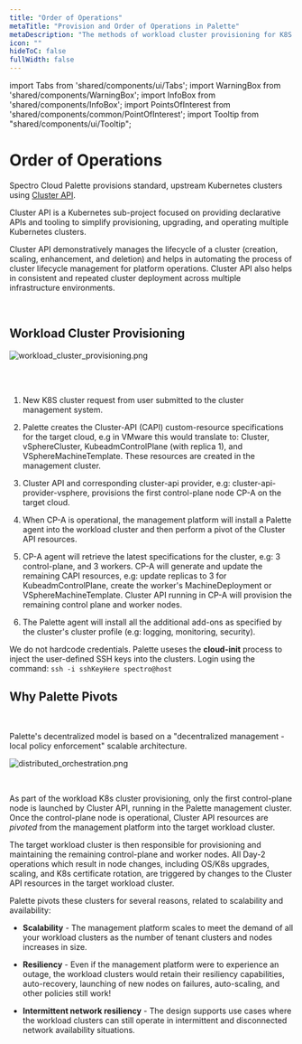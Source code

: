 ```yaml
---
title: "Order of Operations"
metaTitle: "Provision and Order of Operations in Palette"
metaDescription: "The methods of workload cluster provisioning for K8S clusters with Palette"
icon: ""
hideToC: false
fullWidth: false
---
```

 
import Tabs from 'shared/components/ui/Tabs';
import WarningBox from 'shared/components/WarningBox';
import InfoBox from 'shared/components/InfoBox';
import PointsOfInterest from 'shared/components/common/PointOfInterest';
import Tooltip from "shared/components/ui/Tooltip";

# Order of Operations

Spectro Cloud Palette provisions standard, upstream Kubernetes clusters using [Cluster API](https://cluster-api.sigs.k8s.io/).
 
Cluster API is a Kubernetes sub-project focused on providing declarative APIs and tooling to simplify provisioning, upgrading, and operating multiple Kubernetes clusters. 
 
Cluster API demonstratively manages the lifecycle of a cluster (creation, scaling, enhancement, and deletion) and helps in automating the process of cluster lifecycle management for platform operations. Cluster API also helps in consistent and repeated cluster deployment across multiple infrastructure environments.

<br />

## Workload Cluster Provisioning

![workload_cluster_provisioning.png](/architecture_orchestartion-spectrocloud_provision-flow.png)


<br />

<br />

1. New K8S cluster request from user submitted to the cluster management system.


2. Palette creates the Cluster-API (CAPI) custom-resource specifications for the target cloud, e.g in VMware this would translate to: Cluster, vSphereCluster, KubeadmControlPlane (with replica 1), and VSphereMachineTemplate. These resources are created in the management cluster.


3. Cluster API and corresponding cluster-api provider, e.g: cluster-api-provider-vsphere, provisions the first control-plane node CP-A on the target cloud.


4. When CP-A is operational, the management platform will install a Palette agent into the workload cluster and then perform a pivot of the Cluster API resources.


5. CP-A agent will retrieve the latest specifications for the cluster, e.g: 3 control-plane, and 3 workers. CP-A will generate and update the remaining CAPI resources, e.g: update replicas to 3 for KubeadmControlPlane, create the worker's MachineDeployment or VSphereMachineTemplate. Cluster API running in CP-A will provision the remaining control plane and worker nodes.


6. The Palette agent will install all the additional add-ons as specified by the cluster's cluster profile (e.g: logging, monitoring, security).

<InfoBox>
    We do not hardcode credentials. Palette useses the <strong>cloud-init</strong> process to inject the user-defined SSH keys into the clusters. 
    Login using the command: 
        <code>ssh -i sshKeyHere spectro@host</code>

</InfoBox>


## Why Palette Pivots

<br />

Palette's decentralized model is based on a "decentralized management - local policy enforcement" scalable architecture.

![distributed_orchestration.png](/architecture_orchestartion-spectrocloud_distributed-flow.png)


<br />

As part of the workload K8s cluster provisioning, only the first control-plane node is launched by Cluster API, running in the Palette management cluster. Once the control-plane node is operational, Cluster API resources are _pivoted_ from the management platform into the target workload cluster.

The target workload cluster is then responsible for provisioning and maintaining the remaining control-plane and worker nodes. All Day-2 operations which result in node changes, including OS/K8s upgrades, scaling, and K8s certificate rotation, are triggered by changes to the Cluster API resources in the target workload cluster.

Palette pivots these clusters for several reasons, related to scalability and availability:

* **Scalability** - The management platform scales to meet the demand of all your workload clusters as the number of tenant clusters and nodes increases in size.

* **Resiliency** - Even if the management platform were to experience an outage, the workload clusters would retain their resiliency capabilities, auto-recovery, launching of new nodes on failures, auto-scaling, and other policies still work!

* **Intermittent network resiliency** - The design supports use cases where the workload clusters can still operate in intermittent and disconnected network availability situations.


<br />